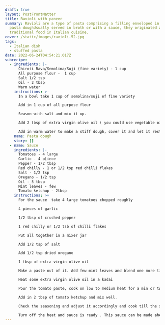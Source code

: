 ```yaml
---
draft: true
layout: PostFrontMatter
title: Ravioli with paneer
summary: Ravioli are a type of pasta comprising a filling enveloped in thin
  pasta doughUsually served in broth or with a sauce, they originated as a
  traditional food in Italian cuisine.
cover: /static/images/ravioli-52.jpg
tags:
  - Italian dish
  - stuffed pasta
date: 2022-06-24T04:54:21.017Z
subrecipe:
  - ingredients: |-
      Chiroti Rava/Semolina/Suji (fine variety) - 1 cup
      All purpose flour -  1 cup 
      Salt 1/2 tsp
      Oil - 2 tbsp
      Warm water 
    instructions: >-
      In a bowl take 1 cup of semolina/suji of fine variety

      Add in 1 cup of all purpose flour

      Season with salt and mix it up. 

      Add 2 tbsp of extra virgin olive oil ( you could use vegetable oil also)quick mix 

      Add in warm water to make a stiff dough, cover it and let it rest for 20 mins.
    name: Pasta dough
    story: []
  - name: Sauce
    ingredients: |-
      Tomatoes - 4 large
      Garlic - 4 p[iece
      Pepper - 1/2 tbsp
      Red chilly - 1 or 1/2 tsp red chilli flakes
      Salt - 1/2 tsp
      Oregano - 1/2 tsp
      Oil - 5 tbsp
      Mint leaves - few
      Tomato ketchup - 2tbsp
    instructions: >+
      For the sauce  take 4 large tomatoes chopped roughly 

      4 pieces of garlic

      1/2 tbsp of crushed pepper

      1 red chilly or 1/2 tsb of chilli flakes

      Put all together in a mixer jar 

      Add 1/2 tsp of salt

      Add 1/2 tsp dried oregano

      1 tbsp of extra virgin olive oil 

      Make a paste out of it. Add few mint leaves and blend one more time.

      Heat some extra virgin olive oil in a kadai

      Pour the tomato paste, cook on low to medium heat for a min or two.

      Add in 2 tbsp of tomato ketchup and mix well.

      Check the seasoning and adjust it accordingly and cook till the sauce thickens slightly.

      Turn off the heat and sauce is ready . This sauce can be made ahead and stored in the fridge for up-to a week.
---
```

